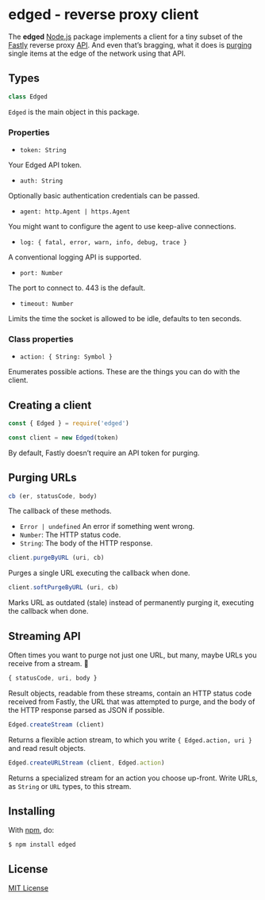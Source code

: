 # edged - reverse proxy client

The **edged** [Node.js](https://nodejs.org) package implements a client for a tiny subset of the [Fastly](https://fastly.com/) reverse proxy [API](https://docs.fastly.com/api). And even that’s bragging, what it does is [purging](https://docs.fastly.com/guides/purging/) single items at the edge of the network using that API.

## Types

```js
class Edged
```

`Edged` is the main object in this package.

### Properties

- `token: String`

Your Edged API token.

- `auth: String`

Optionally basic authentication credentials can be passed.

- `agent: http.Agent | https.Agent`

You might want to configure the agent to use keep-alive connections.

- `log: { fatal, error, warn, info, debug, trace }`

A conventional logging API is supported.

- `port: Number`

The port to connect to. 443 is the default.

- `timeout: Number`

Limits the time the socket is allowed to be idle, defaults to ten seconds.

### Class properties

- `action: { String: Symbol }`

Enumerates possible actions. These are the things you can do with the client.

## Creating a client

```js
const { Edged } = require('edged')

const client = new Edged(token)
```

By default, Fastly doesn’t require an API token for purging.

## Purging URLs

```js
cb (er, statusCode, body)
```

The callback of these methods.

- `Error | undefined` An error if something went wrong.
- `Number`: The HTTP status code.
- `String`: The body of the HTTP response.

```js
client.purgeByURL (uri, cb)
```

Purges a single URL executing the callback when done.

```js
client.softPurgeByURL (uri, cb)
```

Marks URL as outdated (stale) instead of permanently purging it, executing the callback when done.

## Streaming API

Often times you want to purge not just one URL, but many, maybe URLs you receive from a stream. 🚰

```js
{ statusCode, uri, body }
```

Result objects, readable from these streams, contain an HTTP status code received from Fastly, the URL that was attempted to purge, and the body of the HTTP response parsed as JSON if possible.

```js
Edged.createStream (client)
```

Returns a flexible action stream, to which you write  `{ Edged.action, uri }` and read result objects.

```js
Edged.createURLStream (client, Edged.action)
```

Returns a specialized stream for an action you choose up-front. Write URLs, as `String` or `URL` types, to this stream.

## Installing

With [npm](https://www.npmjs.com/package/edged), do:

```
$ npm install edged
```

## License

[MIT License](https://github.com/michaelnisi/edged/blob/master/LICENSE)
